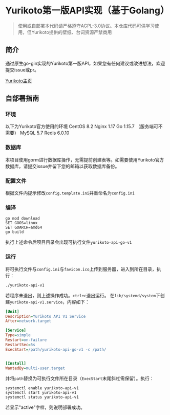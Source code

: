 # Yurikoto第一版API实现（基于Golang）

> 使用或自部署本代码请严格遵守AGPL-3.0协议。本仓库代码可供学习使用，但Yurikoto提供的壁纸、台词资源严禁商用

## 简介

通过原生go-gin实现的Yurikoto第一版API，如果您有任何建议或改进想法，欢迎提交issue或pr。

[Yurikoto主页](https://yurikoto.com)

## 自部署指南

### 环境
以下为Yurikoto官方使用的环境
CentOS 8.2
Nginx 1.17
Go 1.15.7 （服务端可不需要）
MySQL 5.7
Redis 6.0.10

### 数据库
本项目使用gorm进行数据库操作，无需提前创建表等。如需要使用Yurikoto官方数据库，请提交issue并留下您的邮箱以获取数据库备份。

### 配置文件
根据文件内提示修改`config.template.ini`并重命名为`config.ini`

### 编译
```shell
go mod download
SET GOOS=linux
SET GOARCH=amd64
go build
```
执行上述命令后项目目录会出现可执行文件`yurikoto-api-go-v1`

### 运行
将可执行文件与`config.ini`与`favicon.ico`上传到服务器，进入到所在目录，执行：
```shell script
./yurikoto-api-v1
```
若程序未退出，则上述操作成功。`ctrl+c`退出运行。
在`lib/systemd/system`下创建`yurikoto-api-v1.service`，内容如下：
```ini
[Unit]
Description=Yurikoto API V1 Service
After=network.target

[Service]
Type=simple
Restart=on-failure
RestartSec=5s
ExecStart=/path/yurikoto-api-go-v1 -c /path/


[Install]
WantedBy=multi-user.target
```
并将`path`替换为可执行文件所在目录（`ExecStart`末尾斜杠需保留）。执行：
```shell script
systemctl enable yurikoto-api-v1
systemctl start yurikoto-api-v1
systemctl status yurikoto-api-v1
```
若显示"active"字样，则说明部署成功。